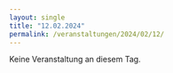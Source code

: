 ```yaml
---
layout: single
title: "12.02.2024"
permalink: /veranstaltungen/2024/02/12/
---
```


Keine Veranstaltung an diesem Tag.
